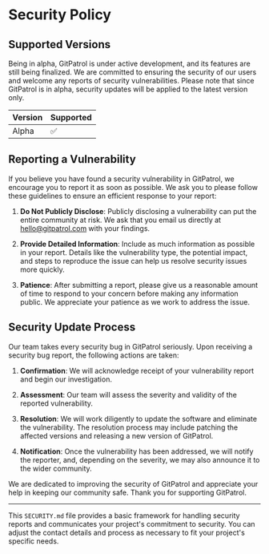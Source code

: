 # Security Policy

## Supported Versions

Being in alpha, GitPatrol is under active development, and its features are still being finalized. We are committed to ensuring the security of our users and welcome any reports of security vulnerabilities. Please note that since GitPatrol is in alpha, security updates will be applied to the latest version only.

| Version | Supported          |
| ------- | ------------------ |
| Alpha   | :white_check_mark: |

## Reporting a Vulnerability

If you believe you have found a security vulnerability in GitPatrol, we encourage you to report it as soon as possible. We ask you to please follow these guidelines to ensure an efficient response to your report:

1. **Do Not Publicly Disclose**: Publicly disclosing a vulnerability can put the entire community at risk. We ask that you email us directly at [hello@gitpatrol.com](mailto:hello@gitpatrol.com) with your findings.

2. **Provide Detailed Information**: Include as much information as possible in your report. Details like the vulnerability type, the potential impact, and steps to reproduce the issue can help us resolve security issues more quickly.

3. **Patience**: After submitting a report, please give us a reasonable amount of time to respond to your concern before making any information public. We appreciate your patience as we work to address the issue.

## Security Update Process

Our team takes every security bug in GitPatrol seriously. Upon receiving a security bug report, the following actions are taken:

1. **Confirmation**: We will acknowledge receipt of your vulnerability report and begin our investigation.

2. **Assessment**: Our team will assess the severity and validity of the reported vulnerability.

3. **Resolution**: We will work diligently to update the software and eliminate the vulnerability. The resolution process may include patching the affected versions and releasing a new version of GitPatrol.

4. **Notification**: Once the vulnerability has been addressed, we will notify the reporter, and, depending on the severity, we may also announce it to the wider community.

We are dedicated to improving the security of GitPatrol and appreciate your help in keeping our community safe. Thank you for supporting GitPatrol.

---

This `SECURITY.md` file provides a basic framework for handling security reports and communicates your project's commitment to security. You can adjust the contact details and process as necessary to fit your project's specific needs.

